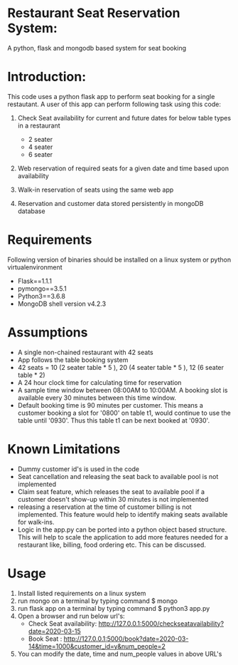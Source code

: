 # Restaurant Seat Reservation System:
A python, flask and mongodb based system for seat booking

# Introduction:

This code uses a python flask app to perform seat booking for a single restautant.
A user of this app can perform following task using this code:

1. Check Seat availability for current and future dates for below table types in a restaurant
    - 2 seater
    - 4 seater
    - 6 seater

2. Web reservation of required seats for a given date and time based upon availability
3. Walk-in reservation of seats using the same web app
4. Reservation and customer data stored persistently in mongoDB database

# Requirements

Following version of binaries should be installed on a linux system or python virtualenvironment

- Flask==1.1.1
- pymongo==3.5.1
- Python3==3.6.8
- MongoDB shell version v4.2.3

# Assumptions

- A single non-chained restaurant with 42 seats
- App follows the table booking system
- 42 seats = 10 (2 seater table * 5 ), 20 (4 seater table * 5 ), 12 (6 seater table * 2)
- A 24 hour clock time for calculating time for reservation
- A sample time window between 08:00AM to 10:00AM. A booking slot is available every 30 minutes between this time window.
- Default booking time is 90 minutes per customer. This means a customer booking a slot for '0800' on table t1, would continue to use the table until '0930'. Thus this table t1 can be next booked at '0930'.

# Known Limitations

- Dummy customer id's is used in the code
- Seat cancellation and releasing the seat back to available pool is not implemented
- Claim seat feature, which releases the seat to available pool if a customer doesn't show-up within 30 minutes is not implemented
- releasing a reservation at the time of customer billing is not implemented. This feature would help to identify making seats available for walk-ins.
- Logic in the app.py can be ported into a python object based structure. This will help to scale the application to add more features
needed for a restaurant like, billing, food ordering etc. This can be discussed.

# Usage

1. Install listed requirements on a linux system
2. run mongo on a terminal by typing command $ mongo
3. run flask app on a terminal by typing command $ python3 app.py
4. Open a browser and run below url's:
    - Check Seat availability: http://127.0.0.1:5000/checkseatavailability?date=2020-03-15
    - Book Seat : http://127.0.0.1:5000/book?date=2020-03-14&time=1000&customer_id=y&num_people=2
5. You can modify the date, time and num_people values in above URL's
